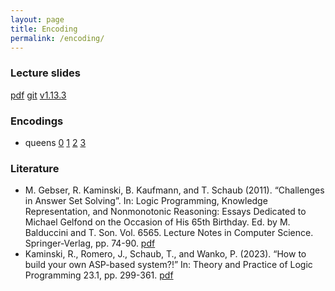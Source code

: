 ```yaml
---
layout: page
title: Encoding
permalink: /encoding/
---
```

### Lecture slides

  [pdf](https://github.com/potassco-asp-course/course/releases/download/v1.13.3/encoding.pdf)
  [git](https://github.com/potassco-asp-course/encoding)
  [v1.13.3](https://github.com/potassco-asp-course/course/releases/tag/v1.13.3)

### Encodings

  * queens
	[0](https://github.com/potassco-asp-course/course/releases/download/v1.12.0/queens0.lp)
	[1](https://github.com/potassco-asp-course/course/releases/download/v1.12.0/queens1.lp)
	[2](https://github.com/potassco-asp-course/course/releases/download/v1.12.0/queens2.lp)
	[3](https://github.com/potassco-asp-course/course/releases/download/v1.12.0/queens3.lp)

### Literature

  * M. Gebser, R. Kaminski, B. Kaufmann, and T. Schaub (2011).
	“Challenges in Answer Set Solving”.
	In: Logic Programming, Knowledge Representation, and Nonmonotonic Reasoning:
	Essays Dedicated to Michael Gelfond on the Occasion of His 65th Birthday.
	Ed. by M. Balduccini and T. Son.
	Vol. 6565. Lecture Notes in Computer Science.
	Springer-Verlag, pp. 74-90.
	[pdf](https://github.com/potassco-asp-course/course/releases/download/v1.12.0/paper.pdf)
  * Kaminski, R., Romero, J., Schaub, T., and Wanko, P. (2023).
	“How to build your own ASP-based system?!”
	In: Theory and Practice of Logic Programming 23.1, pp. 299-361.
	[pdf](https://www.cs.uni-potsdam.de/wv/publications/DBLP_journals/corr/abs-2008-06692.pdf)
